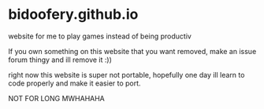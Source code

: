 # bidoofery.github.io
website for me to play games instead of being productiv

If you own something on this website that you want removed, make an issue forum thingy and ill remove it :))

right now this website is super not portable, hopefully one day ill learn to code properly and make it easier to port.

NOT FOR LONG MWHAHAHA

